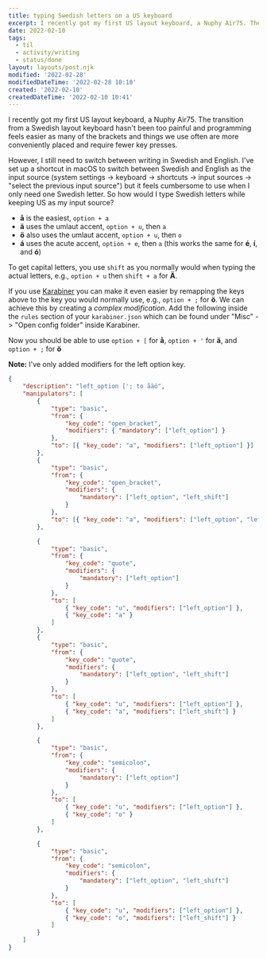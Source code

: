 ```yaml
---
title: typing Swedish letters on a US keyboard
excerpt: I recently got my first US layout keyboard, a Nuphy Air75. The transition from a Swedish layout keyboard hasn't been too painful and programming feels easier as many of the brackets and things we use often are more conveniently placed and require fewer key presses.
date: 2022-02-10
tags:
  - til
  - activity/writing
  - status/done
layout: layouts/post.njk
modified: '2022-02-28'
modifiedDateTime: '2022-02-28 10:10'
created: '2022-02-10'
createdDateTime: '2022-02-10 10:41'
---
```


I recently got my first US layout keyboard, a Nuphy Air75. The transition from a Swedish layout keyboard hasn't been too painful and programming feels easier as many of the brackets and things we use often are more conveniently placed and require fewer key presses.

However, I still need to switch between writing in Swedish and English. I've set up a shortcut in macOS to switch between Swedish and English as the input source (system settings -> keyboard -> shortcuts -> input sources -> "select the previous input source") but it feels cumbersome to use when I only need one Swedish letter. So how would I type Swedish letters while keeping US as my input source?

- **å** is the easiest, `option + a`
- **ä** uses the umlaut accent, `option + u`, then `a`
- **ö** also uses the umlaut accent, `option + u`, then `o`
- **á** uses the acute accent, `option + e`, then `a` (this works the same for **é**, **í**, and **ó**)

To get capital letters, you use `shift` as you normally would when typing the actual letters, e.g., `option + u` then `shift + a` for **Ä**.

If you use [Karabiner](https://karabiner-elements.pqrs.org/) you can make it even easier by remapping the keys above to the key you would normally use, e.g., `option + ;` for **ö**. We can achieve this by creating a _complex modification_. Add the following inside the `rules` section of your `karabiner.json` which can be found under "Misc" -> "Open config folder" inside Karabiner.

Now you should be able to use `option + [` for **å**, `option + '` for **ä**, and `option + ;` for **ö**
	
**Note:** I've only added modifiers for the left option key.

```json
{
	"description": "left_option ['; to åäö",
	"manipulators": [
		{
			"type": "basic",
			"from": {
				"key_code": "open_bracket",
				"modifiers": { "mandatory": ["left_option"] }
			},
			"to": [{ "key_code": "a", "modifiers": ["left_option"] }]
		},
		{
			"type": "basic",
			"from": {
				"key_code": "open_bracket",
				"modifiers": {
					"mandatory": ["left_option", "left_shift"]
				}
			},
			"to": [{ "key_code": "a", "modifiers": ["left_option", "left_shift"] }]
		},

		{
			"type": "basic",
			"from": {
				"key_code": "quote",
				"modifiers": {
					"mandatory": ["left_option"]
				}
			},
			"to": [
				{ "key_code": "u", "modifiers": ["left_option"] },
				{ "key_code": "a" }
			]
		},
		{
			"type": "basic",
			"from": {
				"key_code": "quote",
				"modifiers": {
					"mandatory": ["left_option", "left_shift"]
				}
			},
			"to": [
				{ "key_code": "u", "modifiers": ["left_option"] },
				{ "key_code": "a", "modifiers": ["left_shift"] }
			]
		},

		{
			"type": "basic",
			"from": {
				"key_code": "semicolon",
				"modifiers": {
					"mandatory": ["left_option"]
				}
			},
			"to": [
				{ "key_code": "u", "modifiers": ["left_option"] },
				{ "key_code": "o" }
			]
		},

		{
			"type": "basic",
			"from": {
				"key_code": "semicolon",
				"modifiers": {
					"mandatory": ["left_option", "left_shift"]
				}
			},
			"to": [
				{ "key_code": "u", "modifiers": ["left_option"] },
				{ "key_code": "o", "modifiers": ["left_shift"] }
			]
		}
	]
}
```